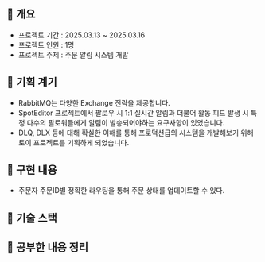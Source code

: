 ## 📝 개요

* 프로젝트 기간 : 2025.03.13 ~ 2025.03.16
* 프로젝트 인원 : 1명
* 프로젝트 주제 : 주문 알림 시스템 개발

## 📝 기획 계기

* RabbitMQ는 다양한 Exchange 전략을 제공합니다.
* SpotEditor 프로젝트에서 팔로우 시 1:1 실시간 알림과 더불어 활동 피드 발생 시 특정 다수의 팔로워들에게 알림이 발송되어야하는 요구사항이 있었습니다.
* DLQ, DLX 등에 대해 확실한 이해를 통해 프로덕션급의 시스템을 개발해보기 위해 토이 프로젝트를 기획하게 되었습니다.

## 📕 구현 내용

* 주문자 주문ID별 정확한 라우팅을 통해 주문 상태를 업데이트할 수 있다.

## 📗 기술 스택

## 📘 공부한 내용 정리
